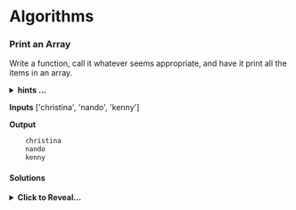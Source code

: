 # Algorithms

### Print an Array 
 Write a function, call it whatever seems appropriate, and have it print all the items in an array. 

<details>
 <summary><strong>hints ...</strong></summary>

* pseudocode!
* I need a function that iterates through my array one by one
* while iterating through the array it will be put into a string 
* it needs to be returned/logged into the console
</details>

**Inputs** ['christina', 'nando', 'kenny']

**Output**
```javascript
    christina
    nando
    kenny
```

#### Solutions 
<details>
    <summary><strong>Click to Reveal...</strong></summary>

```javascript
function printArr(param){
    var string = ""
    for(let i = 0; i < param.length; i++){
        console.log(string += `${param[i]} \n`)
    }
}
```
</details>
